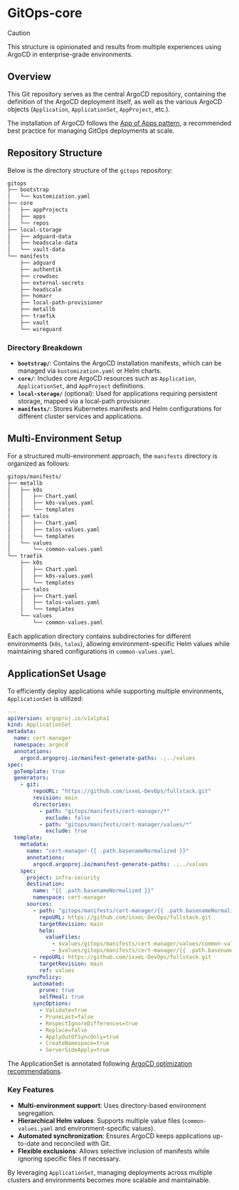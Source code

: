 # GitOps-core

> [!CAUTION]
> This structure is opinionated and results from multiple experiences using ArgoCD in enterprise-grade environments.

## Overview

This Git repository serves as the central ArgoCD repository, containing the definition of the ArgoCD deployment itself, as well as the various ArgoCD objects (`Application`, `ApplicationSet`, `AppProject`, etc.).

The installation of ArgoCD follows the [App of Apps pattern](https://argo-cd.readthedocs.io/en/stable/operator-manual/cluster-bootstrapping/#app-of-apps-pattern), a recommended best practice for managing GitOps deployments at scale.

## Repository Structure

Below is the directory structure of the `gitops` repository:

```bash
gitops
├── bootstrap
│   └── kustomization.yaml
├── core
│   ├── appProjects
│   ├── apps
│   └── repos
├── local-storage
│   ├── adguard-data
│   ├── headscale-data
│   └── vault-data
└── manifests
    ├── adguard
    ├── authentik
    ├── crowdsec
    ├── external-secrets
    ├── headscale
    ├── homarr
    ├── local-path-provisioner
    ├── metallb
    ├── traefik
    ├── vault
    └── wireguard
```

### Directory Breakdown

- **`bootstrap/`**: Contains the ArgoCD installation manifests, which can be managed via `kustomization.yaml` or Helm charts.
- **`core/`**: Includes core ArgoCD resources such as `Application`, `ApplicationSet`, and `AppProject` definitions.
- **`local-storage/`** (optional): Used for applications requiring persistent storage, mapped via a local-path provisioner.
- **`manifests/`**: Stores Kubernetes manifests and Helm configurations for different cluster services and applications.

## Multi-Environment Setup

For a structured multi-environment approach, the `manifests` directory is organized as follows:

```bash
gitops/manifests/
├── metallb
│   ├── k0s
│   │   ├── Chart.yaml
│   │   ├── k0s-values.yaml
│   │   └── templates
│   ├── talos
│   │   ├── Chart.yaml
│   │   ├── talos-values.yaml
│   │   └── templates
│   └── values
│       └── common-values.yaml
└── traefik
    ├── k0s
    │   ├── Chart.yaml
    │   ├── k0s-values.yaml
    │   └── templates
    ├── talos
    │   ├── Chart.yaml
    │   ├── talos-values.yaml
    │   └── templates
    └── values
        └── common-values.yaml
```

Each application directory contains subdirectories for different environments (`k0s`, `talos`), allowing environment-specific Helm values while maintaining shared configurations in `common-values.yaml`.

## ApplicationSet Usage

To efficiently deploy applications while supporting multiple environments, `ApplicationSet` is utilized:

```yaml
---
apiVersion: argoproj.io/v1alpha1
kind: ApplicationSet
metadata:
  name: cert-manager
  namespace: argocd
  annotations:
    argocd.argoproj.io/manifest-generate-paths: .;../values
spec:
  goTemplate: true
  generators:
    - git:
        repoURL: "https://github.com/ixxeL-DevOps/fullstack.git"
        revision: main
        directories:
          - path: "gitops/manifests/cert-manager/*"
            exclude: false
          - path: "gitops/manifests/cert-manager/values/*"
            exclude: true
  template:
    metadata:
      name: "cert-manager-{{ .path.basenameNormalized }}"
      annotations:
        argocd.argoproj.io/manifest-generate-paths: .;../values
    spec:
      project: infra-security
      destination:
        name: "{{ .path.basenameNormalized }}"
        namespace: cert-manager
      sources:
        - path: "gitops/manifests/cert-manager/{{ .path.basenameNormalized }}"
          repoURL: https://github.com/ixxeL-DevOps/fullstack.git
          targetRevision: main
          helm:
            valueFiles:
              - $values/gitops/manifests/cert-manager/values/common-values.yaml
              - $values/gitops/manifests/cert-manager/{{ .path.basenameNormalized }}/{{ .path.basenameNormalized }}-values.yaml
        - repoURL: https://github.com/ixxeL-DevOps/fullstack.git
          targetRevision: main
          ref: values
      syncPolicy:
        automated:
          prune: true
          selfHeal: true
        syncOptions:
          - Validate=true
          - PruneLast=false
          - RespectIgnoreDifferences=true
          - Replace=false
          - ApplyOutOfSyncOnly=true
          - CreateNamespace=true
          - ServerSideApply=true
```

The ApplicationSet is annotated following [ArgoCD optimization recommendations](https://argo-cd.readthedocs.io/en/stable/operator-manual/high_availability/#manifest-paths-annotation).

### Key Features

- **Multi-environment support**: Uses directory-based environment segregation.
- **Hierarchical Helm values**: Supports multiple value files (`common-values.yaml` and environment-specific values).
- **Automated synchronization**: Ensures ArgoCD keeps applications up-to-date and reconciled with Git.
- **Flexible exclusions**: Allows selective inclusion of manifests while ignoring specific files if necessary.

By leveraging `ApplicationSet`, managing deployments across multiple clusters and environments becomes more scalable and maintainable.
